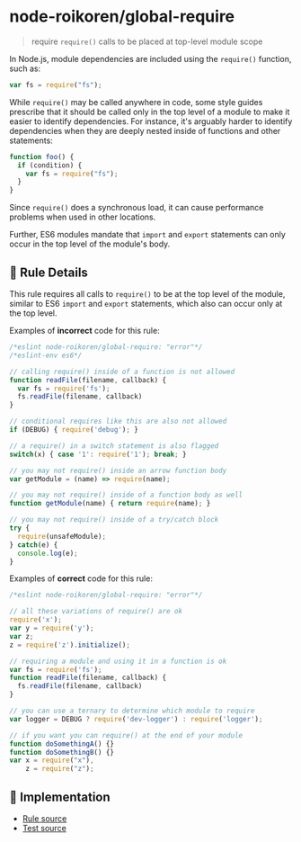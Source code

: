 # node-roikoren/global-require
> require `require()` calls to be placed at top-level module scope

In Node.js, module dependencies are included using the `require()` function, such as:

```js
var fs = require("fs");
```

While `require()` may be called anywhere in code, some style guides prescribe that it should be called only in the top level of a module to make it easier to identify dependencies. For instance, it's arguably harder to identify dependencies when they are deeply nested inside of functions and other statements:

```js
function foo() {
  if (condition) {
    var fs = require("fs");
  }
}
```

Since `require()` does a synchronous load, it can cause performance problems when used in other locations.

Further, ES6 modules mandate that `import` and `export` statements can only occur in the top level of the module's body.

## 📖 Rule Details

This rule requires all calls to `require()` to be at the top level of the module, similar to ES6 `import` and `export` statements, which also can occur only at the top level.

Examples of **incorrect** code for this rule:

```js
/*eslint node-roikoren/global-require: "error"*/
/*eslint-env es6*/

// calling require() inside of a function is not allowed
function readFile(filename, callback) {
  var fs = require('fs');
  fs.readFile(filename, callback)
}

// conditional requires like this are also not allowed
if (DEBUG) { require('debug'); }

// a require() in a switch statement is also flagged
switch(x) { case '1': require('1'); break; }

// you may not require() inside an arrow function body
var getModule = (name) => require(name);

// you may not require() inside of a function body as well
function getModule(name) { return require(name); }

// you may not require() inside of a try/catch block
try {
  require(unsafeModule);
} catch(e) {
  console.log(e);
}
```

Examples of **correct** code for this rule:

```js
/*eslint node-roikoren/global-require: "error"*/

// all these variations of require() are ok
require('x');
var y = require('y');
var z;
z = require('z').initialize();

// requiring a module and using it in a function is ok
var fs = require('fs');
function readFile(filename, callback) {
  fs.readFile(filename, callback)
}

// you can use a ternary to determine which module to require
var logger = DEBUG ? require('dev-logger') : require('logger');

// if you want you can require() at the end of your module
function doSomethingA() {}
function doSomethingB() {}
var x = require("x"),
    z = require("z");
```

## 🔎 Implementation

- [Rule source](https://github.com/roikoren755/eslint-plugin-node/blob/v3.0.0/src/rules/global-require.ts)
- [Test source](https://github.com/roikoren755/eslint-plugin-node/blob/v3.0.0/tests/src/rules/global-require.ts)
